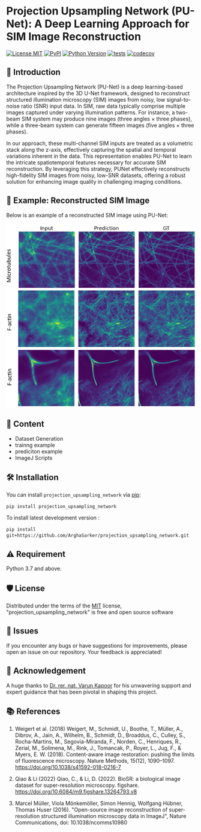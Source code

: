 # Projection Upsampling Network (PU-Net): A Deep Learning Approach for SIM Image Reconstruction

[![License MIT](https://img.shields.io/pypi/l/projection_upsampling_network.svg?color=green)](https://github.com/ArghaSarker/projection_upsampling_network/raw/main/LICENSE)
[![PyPI](https://img.shields.io/pypi/v/projection_upsampling_network.svg?color=green)](https://pypi.org/project/projection_upsampling_network)
[![Python Version](https://img.shields.io/pypi/pyversions/projection_upsampling_network.svg?color=green)](https://python.org)
[![tests](https://github.com/ArghaSarker/projection_upsampling_network/workflows/tests/badge.svg)](https://github.com/ArghaSarker/projection_upsampling_network/actions)
[![codecov](https://codecov.io/gh/ArghaSarker/projection_upsampling_network/branch/main/graph/badge.svg)](https://codecov.io/gh/ArghaSarker/projection_upsampling_network)

## 🗿 Introduction




The Projection Upsampling Network (PU-Net) is a deep learning-based architecture inspired by the 3D U-Net framework, designed to reconstruct structured illumination microscopy (SIM) images from noisy, low signal-to-noise ratio (SNR) input data. In SIM, raw data typically comprise multiple images captured under varying illumination patterns. For instance, a two-beam SIM system may produce nine images (three angles × three phases), while a three-beam system can generate fifteen images (five angles × three phases).​


In our approach, these multi-channel SIM inputs are treated as a volumetric stack along the z-axis, effectively capturing the spatial and temporal variations inherent in the data. This representation enables PU-Net to learn the intricate spatiotemporal features necessary for accurate SIM reconstruction. By leveraging this strategy, PUNet effectively reconstructs high-fidelity SIM images from noisy, low-SNR datasets, offering a robust solution for enhancing image quality in challenging imaging conditions.​

## 🔎 Example: Reconstructed SIM Image

Below is an example of a reconstructed SIM image using PU-Net:

<div align="center">
    <img src="./Imges/PU-Net_github_example.png" alt="Reconstructed SIM Image">
</div>

<!-- [View PDF](images/PU-Net_github_example.pdf) -->






<!-- This [caped] package was generated with [Cookiecutter] using [@caped]'s [cookiecutter-template] template. -->

## 🧾 Content
- Dataset Generation
- trainng example
- prediciton example
- ImageJ Scripts


## 🛠 Installation

You can install `projection_upsampling_network` via [pip]:

    pip install projection_upsampling_network



To install latest development version :

    pip install git+https://github.com/ArghaSarker/projection_upsampling_network.git

## ⚠️ Requirement
Python 3.7 and above.




## 🛡 License

Distributed under the terms of the [MIT] license,
"projection_upsampling_network" is free and open source software

## 🐞 Issues

If you encounter any bugs or have suggestions for improvements, please open an issue on our repository. Your feedback is appreciated!





## 🙏 Acknowledgement



A huge thanks to [Dr. rer. nat. Varun Kapoor](https://github.com/kapoorlab) for his unwavering support and expert guidance that has been pivotal in shaping this project.


## 📚 References
1. Weigert et al. (2018)
Weigert, M., Schmidt, U., Boothe, T., Müller, A., Dibrov, A., Jain, A., Wilhelm, B., Schmidt, D., Broaddus, C., Culley, S., Rocha-Martins, M., Segovia-Miranda, F., Norden, C., Henriques, R., Zerial, M., Solimena, M., Rink, J., Tomancak, P., Royer, L., Jug, F., & Myers, E. W. (2018). Content-aware image restoration: pushing the limits of fluorescence microscopy. Nature Methods, 15(12), 1090–1097. https://doi.org/10.1038/s41592-018-0216-7

2. Qiao & Li (2022)
Qiao, C., & Li, D. (2022). BioSR: a biological image dataset for super-resolution microscopy. figshare. https://doi.org/10.6084/m9.figshare.13264793.v8

3. Marcel Müller, Viola Mönkemöller, Simon Hennig, Wolfgang Hübner, Thomas Huser (2016).
"Open-source image reconstruction of super-resolution structured illumination microscopy data in ImageJ",
Nature Communications, doi: 10.1038/ncomms10980






[pip]: https://pypi.org/project/pip/
[caped]: https://github.com/Kapoorlabs-CAPED
[Cookiecutter]: https://github.com/audreyr/cookiecutter
[@caped]: https://github.com/Kapoorlabs-CAPED
[MIT]: http://opensource.org/licenses/MIT
[BSD-3]: http://opensource.org/licenses/BSD-3-Clause
[GNU GPL v3.0]: http://www.gnu.org/licenses/gpl-3.0.txt
[GNU LGPL v3.0]: http://www.gnu.org/licenses/lgpl-3.0.txt
[Apache Software License 2.0]: http://www.apache.org/licenses/LICENSE-2.0
[Mozilla Public License 2.0]: https://www.mozilla.org/media/MPL/2.0/index.txt
[cookiecutter-template]: https://github.com/Kapoorlabs-CAPED/cookiecutter-template

[file an issue]: https://github.com/ArghaSarker/projection_upsampling_network/issues

[caped]: https://github.com/Kapoorlabs-CAPED/
[tox]: https://tox.readthedocs.io/en/latest/
[pip]: https://pypi.org/project/pip/
[PyPI]: https://pypi.org/
